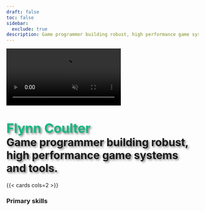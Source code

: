 ```yaml
---
draft: false
toc: false
sidebar:
  exclude: true
description: Game programmer building robust, high performance game systems and tools.
---
```


<div class="hero-section">
  <video class="hero-background" autoplay muted loop playsinline>
    <source src="/Video/Diluvian.mp4" type="video/mp4">
     
  </video>
  <div class="hero-overlay"></div>
  <div class="hero-content">
    <h1 class="text-center text-white" style="text-shadow: 3px 3px 5px rgba(0, 0, 0, 0.5);"><strong style="font-size: 3.5vw; color: #10b981; text-shadow: 3px 3px 5px rgba(0, 0, 0, 0.5);">Flynn Coulter</strong> <br> Game programmer building robust, high performance game systems and tools.</h1>
  </div>
</div>

{{< cards cols=2 >}}
<!-- TODO: move this to a class -->
<div class="mb-3 pt-0" style="margin-top: 0.5em;">
    <h3 class="challenges-head">Primary skills</h3>
    <head>
        <title>Horizontal List</title>
        <style>
            ul {
                list-style-type: none; /* Removes default bullets */
                margin: 0;
                padding: 0;
                overflow: hidden;
            }

            li {
                display: inline-block; /* Makes list items display horizontally */
                margin-right: 10px; /* Adds spacing between items */
            }
        </style>
    </head>
    <body>
        <ul>
             <button class="btn-primary" >C++</button>
             <button class="btn-primary" >Odin</button>
             <button class="btn-primary" >Unreal Engine</button>
             <button class="btn-primary" >Perforce</button>
             <button class="btn-primary" >Git</button>
             <button class="btn-primary" >Steamworks</button>
             <button class="btn-primary" >EOS</button>
             <button class="btn-primary" >GOG</button>
             <button class="btn-primary" >FMOD</button>
        </ul>
    </body>
</div>

<!-- TODO: move this to a class -->
<div class="mb-3 pt-0" style="margin-top: 0.5em;">
    <h3 class="challenges-head">Secondary skills</h3>
    <head>
        <title>Horizontal List</title>
        <style>
            ul {
                list-style-type: none; /* Removes default bullets */
                margin: 0;
                padding: 0;
                overflow: hidden;
            }

            li {
                display: inline-block; /* Makes list items display horizontally */
                margin-right: 10px; /* Adds spacing between items */
            }
        </style>
    </head>
    <body>
        <ul>
            <button class="btn-secondary" >C#</button>
            <button class="btn-secondary" >Python</button>
            <button class="btn-secondary" >Beef</button>
            <button class="btn-secondary" >Game Maker Studio 2</button>
            <button class="btn-secondary" >Godot</button>
            <button class="btn-secondary" >Unity</button>
            <button class="btn-secondary" >Blender</button>
            <button class="btn-secondary" >Linux</button>
        </ul>
    </body>
</div>
{{< /cards >}}

<br>

<div class="mb-3 pt-0" style="margin-top: 2.5em;">
    <h1>Game Programming</h1>
</div>
{{< cards cols=2 >}}
{{< card
    link="/games"
    title="Diluvian Ultra - [Released]"
    image="/images/DiluvianUltra.jpg"
    method="Resize" 
    options="1920x1080 q100 jpg"
>}}
{{< card
    link="/games"
    title="Hels Rebellion - [canceled]"
    image="/images/HB.webp"
    method="Resize" 
    options="1920x1080 q100 webp"
>}}
{{< /cards >}}

<div class="mb-3 pt-0" style="margin-top: 2.5em;">
    <h1>Projects</h1>
</div>
{{< cards cols=2 >}}
    {{< card 
        link="/projects/#dino" 
        icon="chip" 
        title="Dino" 
        subtitle="Hobby game engine written in Odin" 
        image="/images/Dino.png" 
        method="Resize" 
        options="1920x1080 q100 jpg" 
    >}}
    
    {{< card 
        link="/projects/#dismember-plugin" 
        icon="brick" 
        title="Dismember Plugin" 
        subtitle="Runtime limb dismemberment" 
        image="/images/Dismember.jpg" 
        method="Resize" 
        options="1920x1080 q100 jpg" 
    >}}

    {{< card 
        link="/projects/#dumb-robot" 
        icon="beaker" title="Dumb Robot" 
        subtitle="Small prototype where you manage vacuum robots" 
        image="/images/DumbRobot3.jpg" 
        method="Resize" 
        options="1920x1080 q100 jpg" 
    >}}

    {{< card 
        link="/projects/#untitled-prototype" 
        icon="beaker" 
        title="Untitled prototype" 
        subtitle="Small isometric city builder prototype" 
        image="/images/UntitledProto.gif" 
    >}}

{{< /cards >}}

{{< cards cols=1 >}}
<button 
  id="resume-button-container" 
  class="btn-res w-full mt-10 font-bold uppercase text-xl py-3"
  onclick="window.open('/Resume/Flynn_Coulter_Resume-2025.pdf', '_blank')"
  role="button"
  >Resume</button>
<script>
    document.addEventListener("DOMContentLoaded", function () {
      const target = document.getElementById("resume-button-container");

      if (!target) return;

      const observer = new IntersectionObserver(entries => {
        entries.forEach(entry => {
          if (entry.isIntersecting) {
            target.classList.add("flash");
            observer.unobserve(target);
          }
        });
      });

      observer.observe(target);
    });
</script>
{{< /cards >}}

{{< contactform >}}